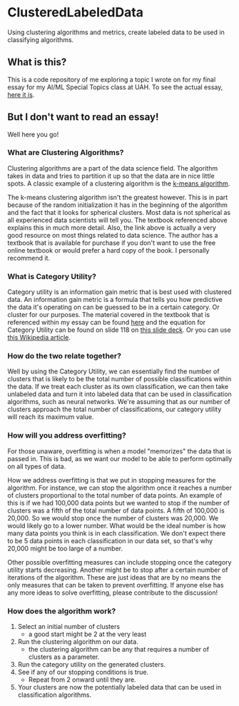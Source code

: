 # ClusteredLabeledData
Using clustering algorithms and metrics, create labeled data to be used in 
classifying algorithms.

## What is this?
This is a code repository of me exploring a topic I wrote on for my 
final essay for my AI/ML Special Topics class at UAH. To see the actual essay, 
[here it is](https://docs.google.com/document/d/1ehqxeSzbD7R1aTfdQMXVjXJRPg9g6JYlufEznbRoiLY/edit?usp=sharing).

## But I don't want to read an essay!
Well here you go!

### What are Clustering Algorithms?
Clustering algorithms are a part of the data science field. The algorithm
takes in data and tries to partition it up so that the data are in nice
little spots. A classic example of a clustering algorithm is the 
[k-means algorithm](https://jakevdp.github.io/PythonDataScienceHandbook/05.11-k-means.html).

The k-means clustering algorithm isn't the greatest however. This is 
in part because of the random initialization it has in the beginning of the
algorithm and the fact that it looks for spherical clusters. Most data is 
not spherical as all experienced data scientists will tell you. The textbook
referenced above explains this in much more detail. Also, the link
above is actually a very good resource on most things related to data science.
The author has a textbook that is available for purchase if you don't want
to use the free online textbook or would prefer a hard copy of the book. I 
personally recommend it.

### What is Category Utility?
Category utility is an information gain metric that is best used with
clustered data. An information gain metric is a formula that tells you
how predictive the data it's operating on can be guessed to be in a certain
category. Or cluster for our purposes. The material covered in the textbook 
that is referenced within my essay can be found 
[here](https://www.cs.waikato.ac.nz/ml/weka/book.html) and the equation for 
Category Utility can be found on slide 118 on [this slide deck](https://www.cs.waikato.ac.nz/ml/weka/slides/Chapter4.pptx).
Or you can use [this Wikipedia article](https://en.wikipedia.org/wiki/Category_utility).

### How do the two relate together?
Well by using the Category Utility, we can essentially find the number of 
clusters that is likely to be the total number of possible classifications
within the data. If we treat each cluster as its own classification, we can
then take unlabeled data and turn it into labeled data that can be used in
classification algorithms, such as neural networks. We're assuming that as
our number of clusters approach the total number of classifications, our 
category utility will reach its maximum value.

### How will you address overfitting?
For those unaware, overfitting is when a model "memorizes" the data that is
passed in. This is bad, as we want our model to be able to perform optimally
on all types of data. 

How we address overfitting is that we put in stopping measures for the algorithm.
For instance, we can stop the algorithm once it reaches a number of clusters
proportional to the total number of data points. An example of this is if we
had 100,000 data points but we wanted to stop if the number of clusters was 
a fifth of the total number of data points. A fifth of 100,000 is 20,000. So
we would stop once the number of clusters was 20,000. We would likely go to 
a lower number. What would be the ideal number is how many data points you
think is in each classification. We don't expect there to be 5 data points 
in each classification in our data set, so that's why 20,000 might be too
large of a number.

Other possible overfitting measures can include stopping once the category
utility starts decreasing. Another might be to stop after a certain number of
iterations of the algorithm. These are just ideas that are by no means the
only measures that can be taken to prevent overfitting. If anyone else has
any more ideas to solve overfitting, please contribute to the discussion!

### How does the algorithm work?
1. Select an initial number of clusters
    - a good start might be 2 at the very least
2. Run the clustering algorithm on our data.
    - the clustering algorithm can be any that requires a number of clusters as a parameter.
3. Run the category utility on the generated clusters.
4. See if any of our stopping conditions is true.
    - Repeat from 2 onward until they are.
5. Your clusters are now the potentially labeled data that can be used in classification algorithms.
